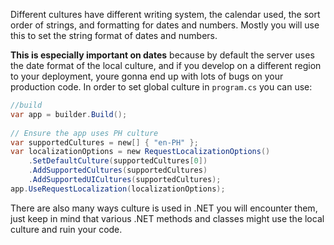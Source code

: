 Different cultures have different writing system, the calendar used, the sort order of strings, and formatting for dates and numbers.
Mostly you will use this to set the string format of dates and numbers.

**This is especially important on dates** because by default the server uses the date format of the local culture, and if you develop on a different region to your deployment, youre gonna end up with lots of bugs on your production code. 
In order to set global culture in `program.cs` you can use:
```c#
//build
var app = builder.Build();
 
// Ensure the app uses PH culture
var supportedCultures = new[] { "en-PH" };
var localizationOptions = new RequestLocalizationOptions()
    .SetDefaultCulture(supportedCultures[0])
    .AddSupportedCultures(supportedCultures)
    .AddSupportedUICultures(supportedCultures);
app.UseRequestLocalization(localizationOptions);
```

There are also many ways culture is used in .NET you will encounter them, just keep in mind that various .NET methods and classes might use the local culture and ruin your code.